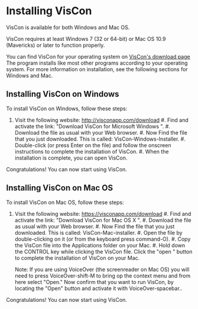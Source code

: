 
# Installing VisCon

VisCon is available for both Windows and Mac OS.

VisCon requires at least Windows 7 (32 or 64-bit) or Mac OS 10.9 (Mavericks) or later to function properly.

You can find VisCon for your operating system on [VisCon's download page](https://Visconapp.com/download)
The program installs like most other programs according to your operating system. For more information on installation, see the following sections for Windows and Mac.

## Installing VisCon on Windows

To install VisCon on Windows, follow these steps:

1. Visit the following website:
<http://visconapp.com/download>
#. Find and activate the link: "Download VisCon for Microsoft Windows ".
#. Download the file as usual with your Web browser.
#. Now Find the file that you just downloaded. This is called: VisCon-Windows-Installer.
#. Double-click (or press Enter on the file) and follow the onscreen instructions to complete the installation of VisCon.
#. When the installation is complete, you can open VisCon.

Congratulations! You can now start using VisCon.

## Installing VisCon on Mac OS

To install VisCon on Mac OS, follow these steps:

1. Visit the following website:
<https://visconapp.com/download>
#. Find and activate the link: "Download VisCon for Mac OS X ".
#. Download the file as usual with your Web browser.
#. Now Find the file that you just downloaded. This is called: VisCon-Mac-installer.
#. Open the file by double-clicking on it (or from the keyboard press command-O).
#. Copy the VisCon file into the Applications folder on your Mac.
#. Hold down the CONTROL key while clicking the VisCon file. Click the "open " button to complete the installation of VisCon on your Mac.

	Note: If you are using VoiceOver (the screenreader on Mac OS) you will need to press VoiceOver-shift-M to bring op the context menu and from here select "Open." Now confirm that you want to run VisCon, by locating the "Open" button and activate it with VoiceOver-spacebar..

Congratulations! You can now start using VisCon.